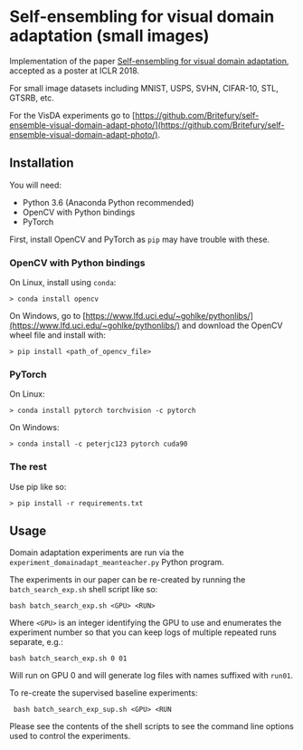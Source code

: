 # Self-ensembling for visual domain adaptation (small images)

Implementation of the paper [Self-ensembling for visual domain adaptation](https://arxiv.org/abs/1706.05208),
accepted as a poster at ICLR 2018.

For small image datasets including MNIST, USPS, SVHN, CIFAR-10, STL, GTSRB, etc.

For the VisDA experiments go to
[https://github.com/Britefury/self-ensemble-visual-domain-adapt-photo/](https://github.com/Britefury/self-ensemble-visual-domain-adapt-photo/).


## Installation

You will need:

- Python 3.6 (Anaconda Python recommended)
- OpenCV with Python bindings
- PyTorch

First, install OpenCV and PyTorch as `pip` may have trouble with these.

### OpenCV with Python bindings

On Linux, install using `conda`:

```> conda install opencv```

On Windows, go to [https://www.lfd.uci.edu/~gohlke/pythonlibs/](https://www.lfd.uci.edu/~gohlke/pythonlibs/) and
download the OpenCV wheel file and install with:

```> pip install <path_of_opencv_file>```

### PyTorch

On Linux:

```> conda install pytorch torchvision -c pytorch```

On Windows:

```> conda install -c peterjc123 pytorch cuda90```

### The rest

Use pip like so:

```> pip install -r requirements.txt```

## Usage

Domain adaptation experiments are run via the `experiment_domainadapt_meanteacher.py` Python program.

The experiments in our paper can be re-created by running the `batch_search_exp.sh` shell script like so:

```bash batch_search_exp.sh <GPU> <RUN>```

Where `<GPU>` is an integer identifying the GPU to use and <RUN> enumerates the experiment number so that
you can keep logs of multiple repeated runs separate, e.g.:

```bash batch_search_exp.sh 0 01```

Will run on GPU 0 and will generate log files with names suffixed with `run01`.

To re-create the supervised baseline experiments:

``` bash batch_search_exp_sup.sh <GPU> <RUN```

Please see the contents of the shell scripts to see the command line options used to control the
experiments.